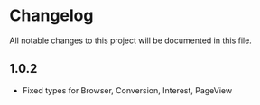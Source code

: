 # Changelog
All notable changes to this project will be documented in this file.

## 1.0.2
* Fixed types for Browser, Conversion, Interest, PageView
